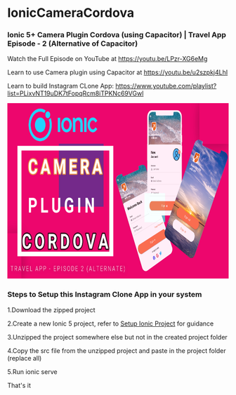 # IonicCameraCordova
### Ionic 5+ Camera Plugin Cordova (using Capacitor) | Travel App Episode - 2 (Alternative of Capacitor)

Watch the Full Episode on YouTube at https://youtu.be/LPzr-XG6eMg

Learn to use Camera plugin using Capacitor at https://youtu.be/u2szpkj4LhI

Learn to build Instagram CLone App: https://www.youtube.com/playlist?list=PLixvNT19uDK7tFopqRcm8iTPKNc69VGwl

<img src="https://github.com/Nykz/IonicCameraCordova/blob/main/Snapshot_1.png" width="1000" height="400" />

### Steps to Setup this Instagram Clone App in your system

1.Download the zipped project

2.Create a new Ionic 5 project, refer to <a href="https://www.youtube.com/watch?v=hmB2PYraBZk&t=6s&ab_channel=CodingTechnyks">Setup Ionic Project</a> for guidance

3.Unzipped the project somewhere else but not in the created project folder

4.Copy the src file from the unzipped project and paste in the project folder (replace all)

5.Run ionic serve

That's it

